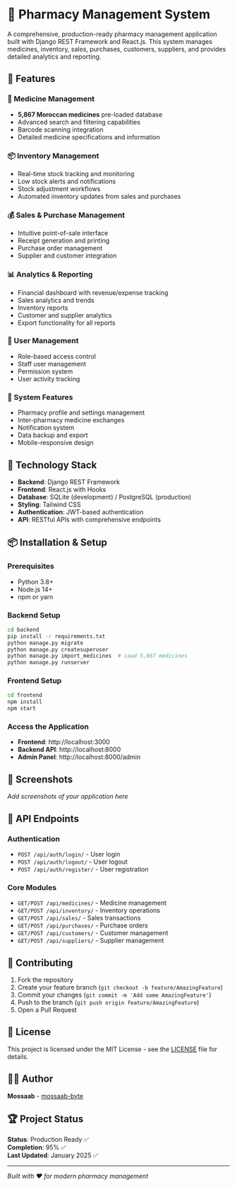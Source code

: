 # 🏥 Pharmacy Management System

A comprehensive, production-ready pharmacy management application built with Django REST Framework and React.js. This system manages medicines, inventory, sales, purchases, customers, suppliers, and provides detailed analytics and reporting.

## 🌟 Features

### 💊 Medicine Management
- **5,867 Moroccan medicines** pre-loaded database
- Advanced search and filtering capabilities
- Barcode scanning integration
- Detailed medicine specifications and information

### 📦 Inventory Management
- Real-time stock tracking and monitoring
- Low stock alerts and notifications
- Stock adjustment workflows
- Automated inventory updates from sales and purchases

### 💰 Sales & Purchase Management
- Intuitive point-of-sale interface
- Receipt generation and printing
- Purchase order management
- Supplier and customer integration

### 📊 Analytics & Reporting
- Financial dashboard with revenue/expense tracking
- Sales analytics and trends
- Inventory reports
- Customer and supplier analytics
- Export functionality for all reports

### 👥 User Management
- Role-based access control
- Staff user management
- Permission system
- User activity tracking

### 🔧 System Features
- Pharmacy profile and settings management
- Inter-pharmacy medicine exchanges
- Notification system
- Data backup and export
- Mobile-responsive design

## 🚀 Technology Stack

- **Backend**: Django REST Framework
- **Frontend**: React.js with Hooks
- **Database**: SQLite (development) / PostgreSQL (production)
- **Styling**: Tailwind CSS
- **Authentication**: JWT-based authentication
- **API**: RESTful APIs with comprehensive endpoints

## 📦 Installation & Setup

### Prerequisites
- Python 3.8+
- Node.js 14+
- npm or yarn

### Backend Setup
```bash
cd backend
pip install -r requirements.txt
python manage.py migrate
python manage.py createsuperuser
python manage.py import_medicines  # Load 5,867 medicines
python manage.py runserver
```

### Frontend Setup
```bash
cd frontend
npm install
npm start
```

### Access the Application
- **Frontend**: http://localhost:3000
- **Backend API**: http://localhost:8000
- **Admin Panel**: http://localhost:8000/admin

## 📱 Screenshots

*Add screenshots of your application here*

## 🔗 API Endpoints

### Authentication
- `POST /api/auth/login/` - User login
- `POST /api/auth/logout/` - User logout
- `POST /api/auth/register/` - User registration

### Core Modules
- `GET/POST /api/medicines/` - Medicine management
- `GET/POST /api/inventory/` - Inventory operations
- `GET/POST /api/sales/` - Sales transactions
- `GET/POST /api/purchases/` - Purchase orders
- `GET/POST /api/customers/` - Customer management
- `GET/POST /api/suppliers/` - Supplier management

## 🤝 Contributing

1. Fork the repository
2. Create your feature branch (`git checkout -b feature/AmazingFeature`)
3. Commit your changes (`git commit -m 'Add some AmazingFeature'`)
4. Push to the branch (`git push origin feature/AmazingFeature`)
5. Open a Pull Request

## 📄 License

This project is licensed under the MIT License - see the [LICENSE](LICENSE) file for details.

## 👨‍💻 Author

**Mossaab** - [mossaab-byte](https://github.com/mossaab-byte)

## 🏆 Project Status

**Status**: Production Ready ✅  
**Completion**: 95% ✅  
**Last Updated**: January 2025 ✅

---

*Built with ❤️ for modern pharmacy management*
